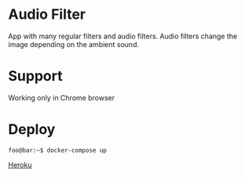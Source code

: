 # Audio Filter


App with many regular filters and audio filters. Audio filters change the image depending on the ambient sound.

# Support

Working only in Chrome browser

# Deploy

```console
foo@bar:~$ docker-compose up
```
[Heroku](https://dokerplp-audio-filter.herokuapp.com)
